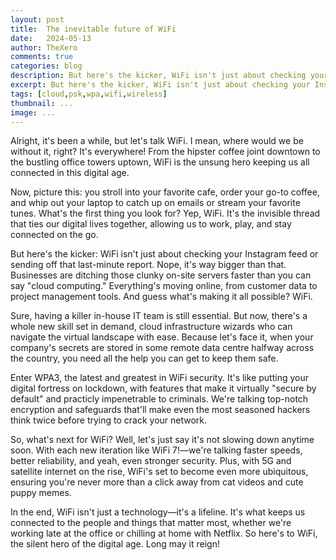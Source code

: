 ```yaml
---
layout: post
title:  The inevitable future of WiFi
date:	2024-05-13
author: TheXero
comments: true
categories: blog
description: But here's the kicker, WiFi isn't just about checking your Instagram feed or sending off that last-minute report. Nope, it's way bigger than that. Businesses are ditching those clunky on-site servers faster than you can say "cloud computing." 
excerpt: But here's the kicker, WiFi isn't just about checking your Instagram feed or sending off that last-minute report. Nope, it's way bigger than that. Businesses are ditching those clunky on-site servers faster than you can say "cloud computing." 
tags: [cloud,psk,wpa,wifi,wireless]
thumbnail: ...
image: ...
---
```


Alright, it's been a while, but let's talk WiFi. I mean, where would we be without it, right? It's everywhere! From the hipster coffee joint downtown to the bustling office towers uptown, WiFi is the unsung hero keeping us all connected in this digital age.

Now, picture this: you stroll into your favorite cafe, order your go-to coffee, and whip out your laptop to catch up on emails or stream your favorite tunes. What's the first thing you look for? Yep, WiFi. It's the invisible thread that ties our digital lives together, allowing us to work, play, and stay connected on the go.

But here's the kicker: WiFi isn't just about checking your Instagram feed or sending off that last-minute report. Nope, it's way bigger than that. Businesses are ditching those clunky on-site servers faster than you can say "cloud computing." Everything's moving online, from customer data to project management tools. And guess what's making it all possible? WiFi.

Sure, having a killer in-house IT team is still essential. But now, there's a whole new skill set in demand, cloud infrastructure wizards who can navigate the virtual landscape with ease. Because let's face it, when your company's secrets are stored in some remote data centre halfway across the country, you need all the help you can get to keep them safe.

Enter WPA3, the latest and greatest in WiFi security. It's like putting your digital fortress on lockdown, with features that make it virtually "secure by default" and practicly impenetrable to criminals. We're talking top-notch encryption and safeguards that'll make even the most seasoned hackers think twice before trying to crack your network.

So, what's next for WiFi? Well, let's just say it's not slowing down anytime soon. With each new iteration like WiFi 7!—we're talking faster speeds, better reliability, and yeah, even stronger security. Plus, with 5G and satellite internet on the rise, WiFi's set to become even more ubiquitous, ensuring you're never more than a click away from cat videos and cute puppy memes.

In the end, WiFi isn't just a technology—it's a lifeline. It's what keeps us connected to the people and things that matter most, whether we're working late at the office or chilling at home with Netflix. So here's to WiFi, the silent hero of the digital age. Long may it reign!


